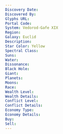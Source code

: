 ```yaml
---
Discovery Date:
Discovered By:
Glyphs URL:
Portal Code:
System: Vedorod-Gafe XIX
Region:
Galaxy: Euclid
Description:
Star Color: Yellow
Spectral Class:
Suns:
Water:
Dissonance:
Black Hole:
Giant:
Planets:
Moons:
Race:
Wealth Level:
Wealth Details:
Conflict Level:
Conflict Details:
Economy Type:
Economy Details:
Buy:
Sell:
---
```

